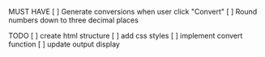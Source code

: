 MUST HAVE
[ ] Generate conversions when user click "Convert"
[ ] Round numbers down to three decimal places

TODO
[ ] create html structure
[ ] add css styles
[ ] implement convert function
[ ] update output display